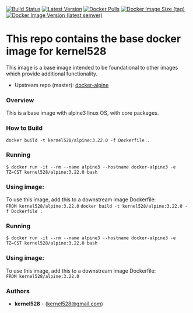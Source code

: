 [![Build Status](http://drone.kernelsanders.biz:8080/api/badges/kernel528/alpine-docker/status.svg)](http://drone.kernelsanders.biz:8080/kernel528/alpine-docker)
[![Latest Version](https://img.shields.io/github/v/tag/kernel528/alpine-docker)](https://github.com/kernel528/alpine-docker/releases/latest)
[![Docker Pulls](https://img.shields.io/docker/pulls/kernel528/alpine)](https://hub.docker.com/r/kernel528/alpine)
[![Docker Image Size (tag)](https://img.shields.io/docker/image-size/kernel528/alpine/3.21.0)](https://hub.docker.com/r/kernel528/alpine/3.21.0)
[![Docker Image Version (latest semver)](https://img.shields.io/docker/v/kernel528/alpine?sort=semver)](https://hub.docker.com/r/kernel528/alpine)

# This repo contains the base docker image for kernel528

This image is a base image intended to be foundational to other images which provide additional functionality.
- Upstream repo (master): [docker-alpine](https://github.com/alpinelinux/docker-alpine/tree/master)

### Overview
This is a base image with alpine3 linux OS, with core packages.


### How to Build
``docker build -t kernel528/alpine:3.22.0 -f Dockerfile .``

### Running
``$ docker run -it --rm --name alpine3 --hostname docker-alpine3 -e TZ=CST kernel528/alpine:3.22.0 bash``

### Using image:
To use this image, add this to a downstream image Dockerfile:  
``FROM kernel528/alpine:3.22.0``
``docker build -t kernel528/alpine:3.22.0 -f Dockerfile .``

### Running
``$ docker run -it --rm --name alpine3 --hostname docker-alpine3 -e TZ=CST kernel528/alpine:3.22.0 bash``

### Using image:
To use this image, add this to a downstream image Dockerfile:  
``FROM kernel528/alpine:3.22.0``


### Authors
* **kernel528** - (kernel528@gmail.com)
